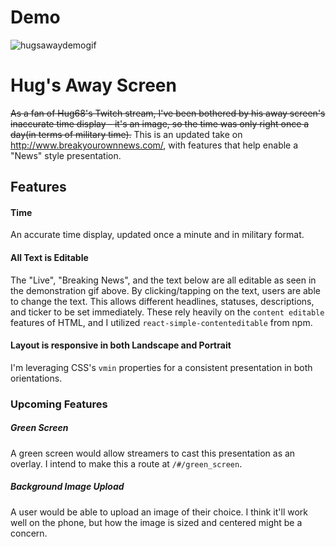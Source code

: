 # Demo 
![hugsawaydemogif](https://user-images.githubusercontent.com/6300995/37747961-ec6343c6-2d3e-11e8-87fb-f7676c889ef5.gif)

# Hug's Away Screen
~~As a fan of Hug68's Twitch stream, I've been bothered by his away screen's inaccurate time display - it's an image, so the time was only right once a day(in terms of military time).~~ This is an updated take on http://www.breakyourownnews.com/, with features that help enable a "News" style presentation.

## Features

#### Time 
An accurate time display, updated once a minute and in military format. 

#### All Text is Editable 
The "Live", "Breaking News", and the text below are all editable as seen in the demonstration gif above. By clicking/tapping on the text, users are able to change the text. This allows different headlines, statuses, descriptions, and ticker to be set immediately. These rely heavily on the `content editable` features of HTML, and I utilized `react-simple-contenteditable` from npm. 

#### Layout is responsive in both Landscape and Portrait 
I'm leveraging CSS's `vmin` properties for a consistent presentation in both orientations. 

### Upcoming Features

##### Green Screen
A green screen would allow streamers to cast this presentation as an overlay. I intend to make this a route at `/#/green_screen`. 

##### Background Image Upload
A user would be able to upload an image of their choice. I think it'll work well on the phone, but how the image is sized and centered might be a concern.